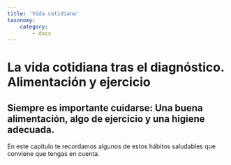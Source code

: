 ```yaml
---
title: 'Vida cotidiana'
taxonomy:
    category:
        - docs
---
```


# La vida cotidiana tras el diagnóstico. Alimentación y ejercicio

## Siempre es importante cuidarse: Una buena alimentación, algo de ejercicio y una higiene adecuada.

En este capítulo te recordamos algunos de estos hábitos saludables que conviene que tengas en cuenta.